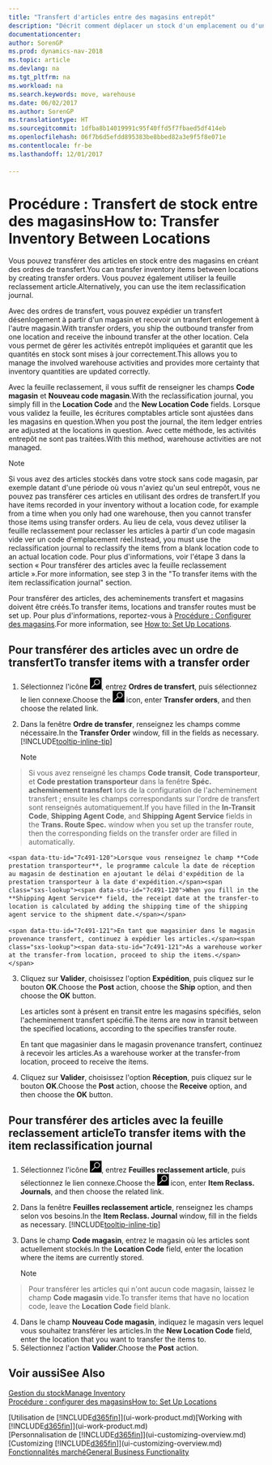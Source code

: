 ```yaml
---
title: "Transfert d'articles entre des magasins entrepôt"
description: "Décrit comment déplacer un stock d'un emplacement ou d'un entrepôt à un autre soit avec la feuille reclassement soit à l'aide des ordres de transfert."
documentationcenter: 
author: SorenGP
ms.prod: dynamics-nav-2018
ms.topic: article
ms.devlang: na
ms.tgt_pltfrm: na
ms.workload: na
ms.search.keywords: move, warehouse
ms.date: 06/02/2017
ms.author: SorenGP
ms.translationtype: HT
ms.sourcegitcommit: 1dfba8b14019991c95f40ffd5f7fbaed5df414eb
ms.openlocfilehash: 06f7b6d5efdd895383be8bbed82a3e9f5f8e071e
ms.contentlocale: fr-be
ms.lasthandoff: 12/01/2017

---
```

# <a name="how-to-transfer-inventory-between-locations"></a><span data-ttu-id="7c491-103">Procédure : Transfert de stock entre des magasins</span><span class="sxs-lookup"><span data-stu-id="7c491-103">How to: Transfer Inventory Between Locations</span></span>
<span data-ttu-id="7c491-104">Vous pouvez transférer des articles en stock entre des magasins en créant des ordres de transfert.</span><span class="sxs-lookup"><span data-stu-id="7c491-104">You can transfer inventory items between locations by creating transfer orders.</span></span> <span data-ttu-id="7c491-105">Vous pouvez également utiliser la feuille reclassement article.</span><span class="sxs-lookup"><span data-stu-id="7c491-105">Alternatively, you can use the item reclassification journal.</span></span>

<span data-ttu-id="7c491-106">Avec des ordres de transfert, vous pouvez expédier un transfert désenlogement à partir d'un magasin et recevoir un transfert enlogement à l'autre magasin.</span><span class="sxs-lookup"><span data-stu-id="7c491-106">With transfer orders, you ship the outbound transfer from one location and receive the inbound transfer at the other location.</span></span> <span data-ttu-id="7c491-107">Cela vous permet de gérer les activités entrepôt impliquées et garantit que les quantités en stock sont mises à jour correctement.</span><span class="sxs-lookup"><span data-stu-id="7c491-107">This allows you to manage the involved warehouse activities and provides more certainty that inventory quantities are updated correctly.</span></span>

<span data-ttu-id="7c491-108">Avec la feuille reclassement, il vous suffit de renseigner les champs **Code magasin** et **Nouveau code magasin**.</span><span class="sxs-lookup"><span data-stu-id="7c491-108">With the reclassification journal, you simply fill in the **Location Code** and the **New Location Code** fields.</span></span> <span data-ttu-id="7c491-109">Lorsque vous validez la feuille, les écritures comptables article sont ajustées dans les magasins en question.</span><span class="sxs-lookup"><span data-stu-id="7c491-109">When you post the journal, the item ledger entries are adjusted at the locations in question.</span></span> <span data-ttu-id="7c491-110">Avec cette méthode, les activités entrepôt ne sont pas traitées.</span><span class="sxs-lookup"><span data-stu-id="7c491-110">With this method, warehouse activities are not managed.</span></span>

> [!NOTE]  
>   <span data-ttu-id="7c491-111">Si vous avez des articles stockés dans votre stock sans code magasin, par exemple datant d'une période où vous n'aviez qu'un seul entrepôt, vous ne pouvez pas transférer ces articles en utilisant des ordres de transfert.</span><span class="sxs-lookup"><span data-stu-id="7c491-111">If you have items recorded in your inventory without a location code, for example from a time when you only had one warehouse, then you cannot transfer those items using transfer orders.</span></span> <span data-ttu-id="7c491-112">Au lieu de cela, vous devez utiliser la feuille reclassement pour reclasser les articles à partir d'un code magasin vide ver un code d'emplacement réel.</span><span class="sxs-lookup"><span data-stu-id="7c491-112">Instead, you must use the reclassification journal to reclassify the items from a blank location code to an actual location code.</span></span>  <span data-ttu-id="7c491-113">Pour plus d'informations, voir l'étape 3 dans la section « Pour transférer des articles avec la feuille reclassement article ».</span><span class="sxs-lookup"><span data-stu-id="7c491-113">For more information, see step 3 in the "To transfer items with the item reclassification journal" section.</span></span>

<span data-ttu-id="7c491-114">Pour transférer des articles, des acheminements transfert et magasins doivent être créés.</span><span class="sxs-lookup"><span data-stu-id="7c491-114">To transfer items, locations and transfer routes must be set up.</span></span> <span data-ttu-id="7c491-115">Pour plus d'informations, reportez-vous à [Procédure : Configurer des magasins](inventory-how-setup-locations.md).</span><span class="sxs-lookup"><span data-stu-id="7c491-115">For more information, see [How to: Set Up Locations](inventory-how-setup-locations.md).</span></span>

## <a name="to-transfer-items-with-a-transfer-order"></a><span data-ttu-id="7c491-116">Pour transférer des articles avec un ordre de transfert</span><span class="sxs-lookup"><span data-stu-id="7c491-116">To transfer items with a transfer order</span></span>
1. <span data-ttu-id="7c491-117">Sélectionnez l'icône ![Page ou état pour la recherche](media/ui-search/search_small.png "Page ou état pour la recherche"), entrez **Ordres de transfert**, puis sélectionnez le lien connexe.</span><span class="sxs-lookup"><span data-stu-id="7c491-117">Choose the ![Search for Page or Report](media/ui-search/search_small.png "Search for Page or Report icon") icon, enter **Transfer orders**, and then choose the related link.</span></span>
2. <span data-ttu-id="7c491-118">Dans la fenêtre **Ordre de transfer**, renseignez les champs comme nécessaire.</span><span class="sxs-lookup"><span data-stu-id="7c491-118">In the **Transfer Order** window, fill in the fields as necessary.</span></span> [!INCLUDE[tooltip-inline-tip](includes/tooltip-inline-tip_md.md)]

    > [!NOTE]  
>   <span data-ttu-id="7c491-119">Si vous avez renseigné les champs **Code transit**, **Code transporteur**, et **Code prestation transporteur** dans la fenêtre **Spéc. acheminement transfert** lors de la configuration de l'acheminement transfert ; ensuite les champs correspondants sur l'ordre de transfert sont renseignés automatiquement.</span><span class="sxs-lookup"><span data-stu-id="7c491-119">If you have filled in the **In-Transit Code**, **Shipping Agent Code**, and **Shipping Agent Service** fields in the **Trans. Route Spec.** window when you set up the transfer route, then the corresponding fields on the transfer order are filled in automatically.</span></span>

    <span data-ttu-id="7c491-120">Lorsque vous renseignez le champ **Code prestation transporteur**, le programme calcule la date de réception au magasin de destination en ajoutant le délai d'expédition de la prestation transporteur à la date d'expédition.</span><span class="sxs-lookup"><span data-stu-id="7c491-120">When you fill in the **Shipping Agent Service** field, the receipt date at the transfer-to location is calculated by adding the shipping time of the shipping agent service to the shipment date.</span></span>

    <span data-ttu-id="7c491-121">En tant que magasinier dans le magasin provenance transfert, continuez à expédier les articles.</span><span class="sxs-lookup"><span data-stu-id="7c491-121">As a warehouse worker at the transfer-from location, proceed to ship the items.</span></span>
3. <span data-ttu-id="7c491-122">Cliquez sur **Valider**, choisissez l'option **Expédition**, puis cliquez sur le bouton **OK**.</span><span class="sxs-lookup"><span data-stu-id="7c491-122">Choose the **Post** action, choose the **Ship** option, and then choose the **OK** button.</span></span>

    <span data-ttu-id="7c491-123">Les articles sont à présent en transit entre les magasins spécifiés, selon l'acheminement transfert spécifié.</span><span class="sxs-lookup"><span data-stu-id="7c491-123">The items are now in transit between the specified locations, according to the specifies transfer route.</span></span>

    <span data-ttu-id="7c491-124">En tant que magasinier dans le magasin provenance transfert, continuez à recevoir les articles.</span><span class="sxs-lookup"><span data-stu-id="7c491-124">As a warehouse worker at the transfer-from location, proceed to receive the items.</span></span>
4. <span data-ttu-id="7c491-125">Cliquez sur **Valider**, choisissez l'option **Réception**, puis cliquez sur le bouton **OK**.</span><span class="sxs-lookup"><span data-stu-id="7c491-125">Choose the **Post** action, choose the **Receive** option, and then choose the **OK** button.</span></span>

## <a name="to-transfer-items-with-the-item-reclassification-journal"></a><span data-ttu-id="7c491-126">Pour transférer des articles avec la feuille reclassement article</span><span class="sxs-lookup"><span data-stu-id="7c491-126">To transfer items with the item reclassification journal</span></span>
1. <span data-ttu-id="7c491-127">Sélectionnez l'icône ![Page ou état pour la recherche](media/ui-search/search_small.png "Page ou état pour la recherche"), entrez **Feuilles reclassement article**, puis sélectionnez le lien connexe.</span><span class="sxs-lookup"><span data-stu-id="7c491-127">Choose the ![Search for Page or Report](media/ui-search/search_small.png "Search for Page or Report icon") icon, enter **Item Reclass. Journals**, and then choose the related link.</span></span>
2. <span data-ttu-id="7c491-128">Dans la fenêtre **Feuilles reclassement article**, renseignez les champs selon vos besoins.</span><span class="sxs-lookup"><span data-stu-id="7c491-128">In the **Item Reclass. Journal** window, fill in the fields as necessary.</span></span> [!INCLUDE[tooltip-inline-tip](includes/tooltip-inline-tip_md.md)]
3. <span data-ttu-id="7c491-129">Dans le champ **Code magasin**, entrez le magasin où les articles sont actuellement stockés.</span><span class="sxs-lookup"><span data-stu-id="7c491-129">In the **Location Code** field, enter the location where the items are currently stored.</span></span>

    > [!NOTE]  
>   <span data-ttu-id="7c491-130">Pour transférer les articles qui n'ont aucun code magasin, laissez le champ **Code magasin** vide.</span><span class="sxs-lookup"><span data-stu-id="7c491-130">To transfer items that have no location code, leave the **Location Code** field blank.</span></span>
4. <span data-ttu-id="7c491-131">Dans le champ **Nouveau Code magasin**, indiquez le magasin vers lequel vous souhaitez transférer les articles.</span><span class="sxs-lookup"><span data-stu-id="7c491-131">In the **New Location Code** field, enter the location that you want to transfer the items to.</span></span>
5. <span data-ttu-id="7c491-132">Sélectionnez l'action **Valider**.</span><span class="sxs-lookup"><span data-stu-id="7c491-132">Choose the **Post** action.</span></span>

## <a name="see-also"></a><span data-ttu-id="7c491-133">Voir aussi</span><span class="sxs-lookup"><span data-stu-id="7c491-133">See Also</span></span>
[<span data-ttu-id="7c491-134">Gestion du stock</span><span class="sxs-lookup"><span data-stu-id="7c491-134">Manage Inventory</span></span>](inventory-manage-inventory.md)  
[<span data-ttu-id="7c491-135">Procédure : configurer des magasins</span><span class="sxs-lookup"><span data-stu-id="7c491-135">How to: Set Up Locations</span></span>](inventory-how-setup-locations.md)  

<span data-ttu-id="7c491-136">[Utilisation de [!INCLUDE[d365fin](includes/d365fin_md.md)]](ui-work-product.md)</span><span class="sxs-lookup"><span data-stu-id="7c491-136">[Working with [!INCLUDE[d365fin](includes/d365fin_md.md)]](ui-work-product.md)</span></span>  
<span data-ttu-id="7c491-137">[Personnalisation de [!INCLUDE[d365fin](includes/d365fin_md.md)]](ui-customizing-overview.md)</span><span class="sxs-lookup"><span data-stu-id="7c491-137">[Customizing [!INCLUDE[d365fin](includes/d365fin_md.md)]](ui-customizing-overview.md)</span></span>  
[<span data-ttu-id="7c491-138">Fonctionnalités marché</span><span class="sxs-lookup"><span data-stu-id="7c491-138">General Business Functionality</span></span>](ui-across-business-areas.md)

##

